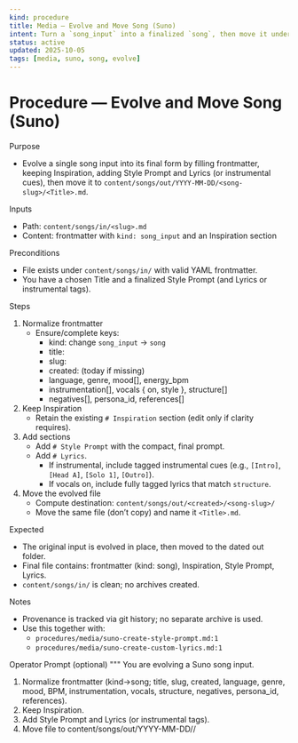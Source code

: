 ```yaml
---
kind: procedure
title: Media — Evolve and Move Song (Suno)
intent: Turn a `song_input` into a finalized `song`, then move it under a dated out/ folder (no archive)
status: active
updated: 2025-10-05
tags: [media, suno, song, evolve]
---
```


# Procedure — Evolve and Move Song (Suno)

Purpose
- Evolve a single song input into its final form by filling frontmatter, keeping Inspiration, adding Style Prompt and Lyrics (or instrumental cues), then move it to `content/songs/out/YYYY-MM-DD/<song-slug>/<Title>.md`.

Inputs
- Path: `content/songs/in/<slug>.md`
- Content: frontmatter with `kind: song_input` and an Inspiration section

Preconditions
- File exists under `content/songs/in/` with valid YAML frontmatter.
- You have a chosen Title and a finalized Style Prompt (and Lyrics or instrumental tags).

Steps
1) Normalize frontmatter
   - Ensure/complete keys:
     - kind: change `song_input` → `song`
     - title: <Final Title>
     - slug: <kebab-case from Title>
     - created: <YYYY-MM-DD> (today if missing)
     - language, genre, mood[], energy_bpm
     - instrumentation[], vocals { on, style }, structure[]
     - negatives[], persona_id, references[]
2) Keep Inspiration
   - Retain the existing `# Inspiration` section (edit only if clarity requires).
3) Add sections
   - Add `# Style Prompt` with the compact, final prompt.
   - Add `# Lyrics`.
     - If instrumental, include tagged instrumental cues (e.g., `[Intro]`, `[Head A]`, `[Solo 1]`, `[Outro]`).
     - If vocals on, include fully tagged lyrics that match `structure`.
4) Move the evolved file
   - Compute destination: `content/songs/out/<created>/<song-slug>/`
   - Move the same file (don’t copy) and name it `<Title>.md`.

Expected
- The original input is evolved in place, then moved to the dated out folder.
- Final file contains: frontmatter (kind: song), Inspiration, Style Prompt, Lyrics.
- `content/songs/in/` is clean; no archives created.

Notes
- Provenance is tracked via git history; no separate archive is used.
- Use this together with:
  - `procedures/media/suno-create-style-prompt.md:1`
  - `procedures/media/suno-create-custom-lyrics.md:1`

Operator Prompt (optional)
"""
You are evolving a Suno song input.
1) Normalize frontmatter (kind→song; title, slug, created, language, genre, mood, BPM, instrumentation, vocals, structure, negatives, persona_id, references).
2) Keep Inspiration.
3) Add Style Prompt and Lyrics (or instrumental tags).
4) Move file to content/songs/out/YYYY-MM-DD/<slug>/<Title>.md.
Do not create an archive; rely on git history.
"""

